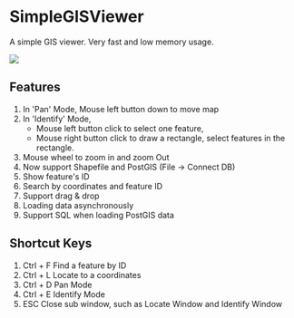SimpleGISViewer
===============

A simple GIS viewer. Very fast and low memory usage.

<img src="http://xie.neocities.org/sgisviewer.png" border="0" />

## Features

1. In 'Pan' Mode, Mouse left button down to move map
2. In 'Identify' Mode, 
   - Mouse left button click to select one feature, 
   - Mouse right button click to draw a rectangle, select features in the rectangle.
3. Mouse wheel to zoom in and zoom Out
4. Now support Shapefile and PostGIS (File -> Connect DB)
5. Show feature's ID
6. Search by coordinates and feature ID
7. Support drag & drop
8. Loading data asynchronously
9. Support SQL when loading PostGIS data

## Shortcut Keys
1. Ctrl + F       Find a feature by ID
2. Ctrl + L		  Locate to a coordinates
3. Ctrl + D       Pan Mode
4. Ctrl + E       Identify Mode
5. ESC            Close sub window, such as Locate Window and Identify Window
